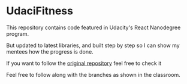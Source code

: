 # UdaciFitness

This repository contains code featured in Udacity's React Nanodegree program.

But updated to latest libraries, and built step by step so I can show my mentees how the progress is done.

If you want to follow the [original repository](https://github.com/udacity/reactnd-UdaciFitness-complete) feel free to check it

Feel free to follow along with the branches as shown in the classroom.
